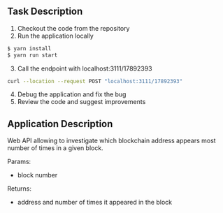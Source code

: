 ## Task Description

1. Checkout the code from the repository
2. Run the application locally
```bash
$ yarn install
$ yarn run start
```
3. Call the endpoint with localhost:3111/17892393
```bash
curl --location --request POST "localhost:3111/17892393"
```
4. Debug the application and fix the bug
5. Review the code and suggest improvements

## Application Description
Web API allowing to investigate which blockchain address appears most number of times in a given block.

Params:
- block number

Returns:
- address and number of times it appeared in the block
